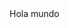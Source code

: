 <!DOCTYPE html>
<html>
  <head>
    <base target="_top">
  </head>
  <body>
    Hola mundo
  </body>
</html>
